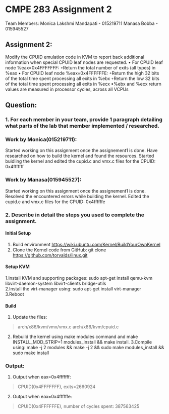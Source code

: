 # CMPE 283 Assignment 2  
Team Members: 
 Monica Lakshmi Mandapati - 015219711
 Manasa Bobba - 015945527

## Assignment 2:  
  
Modify the CPUID emulation code in KVM to report back additional information when special CPUID leaf nodes are requested.
• For CPUID leaf node %eax=0x4FFFFFFF:
◦Return the total number of exits (all types) in %eax
• For CPUID leaf node %eax=0x4FFFFFFE:
◦Return the high 32 bits of the total time spent processing all exits in %ebx
◦Return the low 32 bits of the total time spent processing all exits in %ecx
▪%ebx and %ecx return values are measured in processor cycles, across all VCPUs  

## Question: 
### 1. For each member in your team, provide 1 paragraph detailing what parts of the lab that member implemented / researched. 

### Work by Monica(015219711):
Started working on this assignment once the assignement1 is done. Have researched on how to build the kernel and found the resources.
Started buidling the kernel and edited the cupid.c and vmx.c files for the CPUID: 0x4fffffff

### Work by Manasa(015945527):
Started working on this assignment once the assignement1 is done. Resolved the encountered errors while building the kernel. 
Edited the cupid.c and vmx.c files for the CPUID: 0x4ffffffe

### 2. Describe in detail the steps you used to complete the assignment. 

#### Initial Setup
1. Build environment https://wiki.ubuntu.com/Kernel/BuildYourOwnKernel  
2. Clone the Kernel code from GitHub: git clone https://github.com/torvalds/linux.git   

#### Setup KVM
1.Install KVM and supporting packages: sudo apt-get install qemu-kvm libvirt-daemon-system libvirt-clients bridge-utils  
2.Install the virt-manager using: sudo apt-get install virt-manager  
3.Reboot 

#### Build
1. Update the files:
> arch/x86/kvm/vmx/vmx.c
> arch/x86/kvm/cpuid.c
2. Rebuild the kernel using make modules command and make INSTALL_MOD_STRIP=1 modules_install && make install.
3.Compile using: make -j 2 modules && make -j 2 && sudo make modules_install && sudo make install  

### Output:

1. Output when eax=0x4fffffff:
> CPUID(0x4FFFFFFF), exits=2660924

2. Output when eax=0x4ffffffe:
> CPUID(0x4FFFFFFE), number of cycles spent: 387563425

 

